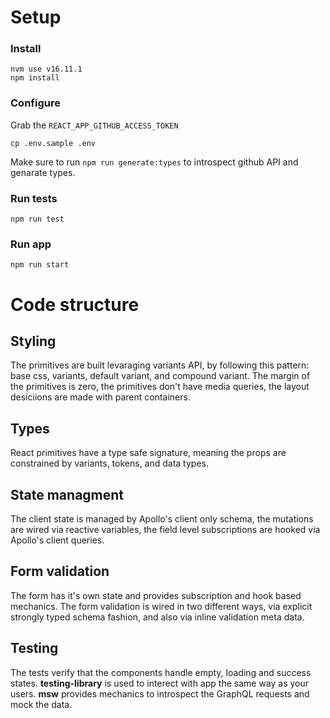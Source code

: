 # Setup
### Install

```
nvm use v16.11.1
npm install
```

### Configure
Grab the `REACT_APP_GITHUB_ACCESS_TOKEN`
```
cp .env.sample .env
``` 
Make sure to run `npm run generate:types` to introspect github API and genarate types.

### Run tests
```
npm run test
``` 

### Run app
```
npm run start
``` 


# Code structure

##  Styling
  The primitives are built levaraging variants API, by following this pattern:
  base css, variants, default variant, and compound variant.
  The margin of the primitives is zero, the primitives don't have media queries,
  the layout desiciions are made with parent containers.
## Types
  React primitives have a type safe signature, meaning the props are constrained by variants, tokens,
  and data types. 
##  State managment
  The client state is managed by Apollo's client only schema, the mutations are wired via reactive variables,
  the field level subscriptions are hooked via Apollo's client queries.
##  Form validation
  The form has it's own state and provides subscription and hook based mechanics.
  The form validation is wired in two different ways, via explicit strongly typed schema fashion,
  and also via inline validation meta data.
## Testing
  The tests verify that the components handle empty, loading and success states.
  **testing-library** is used to interect with app the same way as your users.
  **msw** provides mechanics to introspect the GraphQL requests and mock the data.

